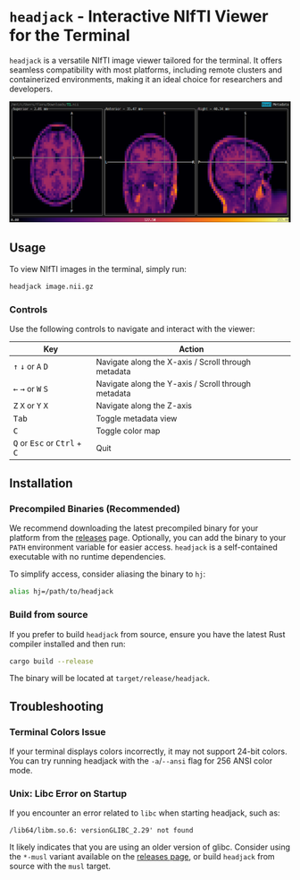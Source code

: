 # `headjack` - Interactive NIfTI Viewer for the Terminal

`headjack` is a versatile NIfTI image viewer tailored for the terminal. It offers seamless compatibility with most platforms, including remote clusters and containerized environments, making it an ideal choice for researchers and developers.

![Screenshot](doc/demo.png)

## Usage

To view NIfTI images in the terminal, simply run:

```sh
headjack image.nii.gz
```

### Controls

Use the following controls to navigate and interact with the viewer:

| Key | Action |
| --- | --- |
| <kbd>&uarr;</kbd> <kbd>&darr;</kbd> or <kbd>A</kbd> <kbd>D</kbd> | Navigate along the X-axis / Scroll through metadata |
| <kbd>&larr;</kbd> <kbd>&rarr;</kbd> or <kbd>W</kbd> <kbd>S</kbd> | Navigate along the Y-axis / Scroll through metadata |
| <kbd>Z</kbd> <kbd>X</kbd> or <kbd>Y</kbd> <kbd>X</kbd> | Navigate along the Z-axis |
| <kbd>Tab</kbd> | Toggle metadata view |
| <kbd>C</kbd> | Toggle color map |
| <kbd>Q</kbd> or <kbd>Esc</kbd> or <kbd>Ctrl</kbd> + <kbd>C</kbd>  | Quit |

## Installation

### Precompiled Binaries (Recommended)

We recommend downloading the latest precompiled binary for your platform from the [releases](https://github.com/cmi-dair/headjack/releases) page. Optionally, you can add the binary to your `PATH` environment variable for easier access. `headjack` is a self-contained executable with no runtime dependencies.

To simplify access, consider aliasing the binary to `hj`:

```sh
alias hj=/path/to/headjack
```


### Build from source

If you prefer to build `headjack` from source, ensure you have the latest Rust compiler installed and then run:

```sh
cargo build --release
```

The binary will be located at `target/release/headjack`.

## Troubleshooting

### Terminal Colors Issue

If your terminal displays colors incorrectly, it may not support 24-bit colors. You can try running headjack with the `-a`/`--ansi` flag for 256 ANSI color mode.

### Unix: Libc Error on Startup

If you encounter an error related to `libc` when starting headjack, such as:

```
/lib64/libm.so.6: versionGLIBC_2.29' not found
```

It likely indicates that you are using an older version of glibc. Consider using the `*-musl`  variant available on the [releases page](https://github.com/cmi-dair/headjack/releases), or build `headjack` from source with the `musl` target.
